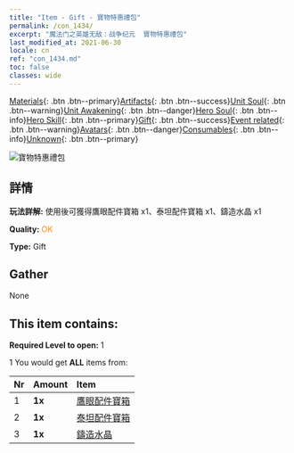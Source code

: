 ```yaml
---
title: "Item - Gift - 寶物特惠禮包"
permalink: /con_1434/
excerpt: "魔法门之英雄无敌：战争纪元  寶物特惠禮包"
last_modified_at: 2021-06-30
locale: cn
ref: "con_1434.md"
toc: false
classes: wide
---
```

 [Materials](/ItemsCN/){: .btn .btn--primary}[Artifacts](/ItemsCN/Artifacts/){: .btn .btn--success}[Unit Soul](/ItemsCN/UnitSoul/){: .btn .btn--warning}[Unit Awakening](/ItemsCN/UnitAwakening/){: .btn .btn--danger}[Hero Soul](/ItemsCN/HeroSoul/){: .btn .btn--info}[Hero Skill](/ItemsCN/HeroSkill/){: .btn .btn--primary}[Gift](/ItemsCN/Gift/){: .btn .btn--success}[Event related](/ItemsCN/Events/){: .btn .btn--warning}[Avatars](/ItemsCN/Avatars/){: .btn .btn--danger}[Consumables](/ItemsCN/Consumables/){: .btn .btn--info}[Unknown](/ItemsCN/Unknown/){: .btn .btn--primary}

 ![寶物特惠禮包](/images/t/i_907048.png)

## 詳情
 **玩法詳解:** 使用後可獲得鷹眼配件寶箱 x1、泰坦配件寶箱 x1、鑄造水晶 x1

 **Quality:** <span style="color: #FF8C00">OK</span>

 **Type:** Gift

## Gather

  None

## This item contains:

 **Required Level to open:** 1

 1 You would get **ALL** items  from:

  | Nr | Amount |     Item    |
  |:---|:-------|:------------|
  | 1 |  **1x** | [鷹眼配件寶箱](/cn/Items/con_1349/) |  | 
  | 2 |  **1x** | [泰坦配件寶箱](/cn/Items/con_1343/) |  | 
  | 3 |  **1x** | [鑄造水晶](/cn/Items/art_189/) |  | 
